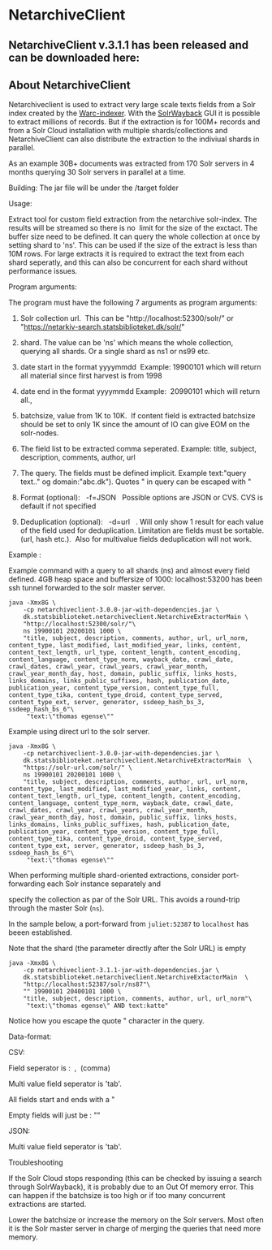 # NetarchiveClient


## NetarchiveClient v.3.1.1 has been released and can be downloaded here:


## About NetarchiveClient

Netarchiveclient is used to extract very large scale texts fields from a Solr index created by the [Warc-indexer](https://github.com/ukwa/webarchive-discovery). With the [SolrWayback](https://github.com/netarchivesuite/solrwayback) GUI it is possible to extract millions of records.
But if the extraction is for 100M+ records and from a Solr Cloud installation with multiple shards/collections and NetarchiveClient can also
distribute the extraction to the indiviual shards in parallel.

As an example 30B+ documents was extracted from 170 Solr servers in 4 months querying 30 Solr servers in parallel at a time.


Building:
The jar file will be under the /target folder


Usage:

Extract tool for custom field extraction from the netarchive solr-index. The results will be streamed so there is no  limit for the size of the exctact. The buffer size need to be defined.
It can query the whole collection at once by setting shard to 'ns'. This can be used if the size of the extract is less than 10M rows. For large extracts it is required to extract the text from each shard seperatly, and
this can also be concurrent for each shard without performance issues.

Program arguments:

The program must have the following 7 arguments as program arguments:

1) Solr collection url.  This can be "http://localhost:52300/solr/" or  "https://netarkiv-search.statsbiblioteket.dk/solr/"

2) shard. The value can be 'ns' which means the whole collection, querying all shards. Or a single shard as ns1 or ns99 etc.

3) date start in the format yyyymmdd  Example: 19900101 which will return all material since first harvest is from 1998

4) date end in the format yyyymmdd Example:  20990101 which will return all.,

5) batchsize, value from 1K to 10K.  If content field is extracted batchsize should be set to only 1K since the amount of IO can give EOM on the solr-nodes.

6) The field list to be extracted comma seperated. Example: title, subject, description, comments, author, url

7) The query. The fields must be defined implicit. Example text:"query text.." og domain:"abc.dk"). Quotes " in query can be escaped with \"

8) Format (optional):   -f=JSON   Possible options are JSON or CVS. CVS is default if not specified

9) Deduplication (optional):   -d=url   . Will only show 1 result for each value of the field used for deduplication. Limitation are fields must be sortable. (url, hash etc.).  Also for multivalue fields deduplication will not work.


Example :

Example command with a query to all shards (ns) and almost every field defined. 4GB heap space and buffersize of 1000:
localhost:53200 has been ssh tunnel forwarded to the solr master server.


```
java -Xmx8G \
    -cp netarchiveclient-3.0.0-jar-with-dependencies.jar \
    dk.statsbiblioteket.netarchiveclient.NetarchiveExtractorMain \
    "http://localhost:52300/solr/"\
    ns 19900101 20200101 1000 \
    "title, subject, description, comments, author, url, url_norm, content_type, last_modified, last_modified_year, links, content, content_text_length, url_type, content_length, content_encoding, content_language, content_type_norm, wayback_date, crawl_date, crawl_dates, crawl_year, crawl_years, crawl_year_month, crawl_year_month_day, host, domain, public_suffix, links_hosts, links_domains, links_public_suffixes, hash, publication_date, publication_year, content_type_version, content_type_full, content_type_tika, content_type_droid, content_type_served, content_type_ext, server, generator, ssdeep_hash_bs_3, ssdeep_hash_bs_6"\
     "text:\"thomas egense\""
```



Example using direct url to the solr server.

```
java -Xmx8G \
    -cp netarchiveclient-3.0.0-jar-with-dependencies.jar \
    dk.statsbiblioteket.netarchiveclient.NetarchiveExtractorMain  \
    "https://solr-url.com/solr/" \
    ns 19900101 20200101 1000 \
    "title, subject, description, comments, author, url, url_norm, content_type, last_modified, last_modified_year, links, content, content_text_length, url_type, content_length, content_encoding, content_language, content_type_norm, wayback_date, crawl_date, crawl_dates, crawl_year, crawl_years, crawl_year_month, crawl_year_month_day, host, domain, public_suffix, links_hosts, links_domains, links_public_suffixes, hash, publication_date, publication_year, content_type_version, content_type_full, content_type_tika, content_type_droid, content_type_served, content_type_ext, server, generator, ssdeep_hash_bs_3, ssdeep_hash_bs_6"\
     "text:\"thomas egense\""
```



When performing multiple shard-oriented extractions, consider port-forwarding each Solr instance separately and

specify the collection as par of the Solr URL. This avoids a round-trip through the master Solr (`ns`).

In the sample below, a port-forward from `juliet:52387` to `localhost` has beeen established.

Note that the shard (the parameter directly after the Solr URL) is empty

```
java -Xmx8G \
    -cp netarchiveclient-3.1.1-jar-with-dependencies.jar \
    dk.statsbiblioteket.netarchiveclient.NetarchiveExtactorMain  \
    "http://localhost:52387/solr/ns87"\
    "" 19900101 20400101 1000 \
    "title, subject, description, comments, author, url, url_norm"\
     "text:\"thomas egense\" AND text:katte"
```




Notice how you escape the quote " character in the query.

Data-format:

CSV:

Field seperator is :  ,  (comma)

Multi value field seperator is 'tab'.

All fields start and ends with a "

Empty fields will just be : ""

JSON:

Multi value field seperator is 'tab'.



Troubleshooting

If the Solr Cloud stops responding (this can be checked by issuing a search through SolrWayback), it is probably due to an Out Of memory error. This can happen if the batchsize is too high or if too many concurrent extractions are started.

Lower the batchsize or increase the memory on the Solr servers. Most often it is the Solr master server in charge of merging the queries that
need more memory.

